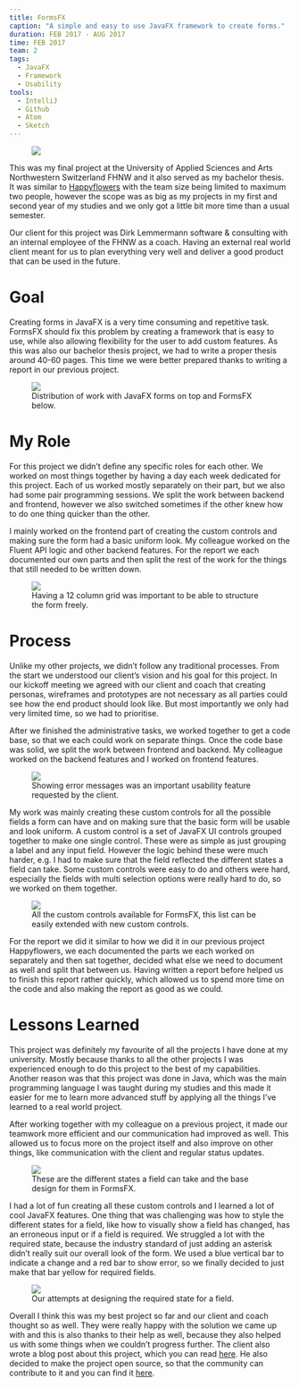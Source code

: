 ```yaml
---
title: FormsFX
caption: "A simple and easy to use JavaFX framework to create forms."
duration: FEB 2017 - AUG 2017
time: FEB 2017
team: 2
tags:
  - JavaFX
  - Framework
  - Usability
tools:
  - IntelliJ
  - Github
  - Atom
  - Sketch
---
```


<figure>
  <img src="/assets/img/formsfx/fx-header.png">
</figure>

This was my final project at the University of Applied Sciences and Arts Northwestern Switzerland FHNW and it also served as my bachelor thesis. It was similar to <a class="link" href="/portfolio/happyflowers" target="_blank">Happyflowers</a> with the team size being limited to maximum two people, however the scope was as big as my projects in my first and second year of my studies and we only got a little bit more time than a usual semester.

Our client for this project was Dirk Lemmermann software & consulting with an internal employee of the FHNW as a coach. Having an external real world client meant for us to plan everything very well and deliver a good product that can be used in the future.

# Goal

Creating forms in JavaFX is a very time consuming and repetitive task. FormsFX should fix this problem by creating a framework that is easy to use, while also allowing flexibility for the user to add custom features. As this was also our bachelor thesis project, we had to write a proper thesis around 40-60 pages. This time we were better prepared thanks to writing a report in our previous project.

<figure>
  <img src="/assets/img/formsfx/fx-versus.png">
  <figcaption>Distribution of work with JavaFX forms on top and FormsFX below.</figcaption>
</figure>

# My Role

For this project we didn’t define any specific roles for each other. We worked on most things together by having a day each week dedicated for this project. Each of us worked mostly separately on their part, but we also had some pair programming sessions. We split the work between backend and frontend, however we also switched sometimes if the other knew how to do one thing quicker than the other.

I mainly worked on the frontend part of creating the custom controls and making sure the form had a basic uniform look. My colleague worked on the Fluent API logic and other backend features. For the report we each documented our own parts and then split the rest of the work for the things that still needed to be written down.

<figure>
  <img src="/assets/img/formsfx/fx-grid.png">
  <figcaption>Having a 12 column grid was important to be able to structure the form freely.</figcaption>
</figure>

# Process

Unlike my other projects, we didn’t follow any traditional processes. From the start we understood our client’s vision and his goal for this project. In our kickoff meeting we agreed with our client and coach that creating personas, wireframes and prototypes are not necessary as all parties could see how the end product should look like. But most importantly we only had very limited time, so we had to prioritise.

After we finished the administrative tasks, we worked together to get a code base, so that we each could work on separate things. Once the code base was solid, we split the work between frontend and backend. My colleague worked on the backend features and I worked on frontend features.

<figure>
  <img src="/assets/img/formsfx/fx-tooltip.png">
  <figcaption>Showing error messages was an important usability feature requested by the client.</figcaption>
</figure>

My work was mainly creating these custom controls for all the possible fields a form can have and on making sure that the basic form will be usable and look uniform. A custom control is a set of JavaFX UI controls grouped together to make one single control. These were as simple as just grouping a label and any input field. However the logic behind these were much harder, e.g. I had to make sure that the field reflected the different states a field can take. Some custom controls were easy to do and others were hard, especially the fields with multi selection options were really hard to do, so we worked on them together.

<figure>
  <img src="/assets/img/formsfx/fx-controls.png">
  <figcaption>All the custom controls available for FormsFX, this list can be easily extended with new custom controls.</figcaption>
</figure>

For the report we did it similar to how we did it in our previous project Happyflowers, we each documented the parts we each worked on separately and then sat together, decided what else we need to document as well and split that between us. Having written a report before helped us to finish this report rather quickly, which allowed us to spend more time on the code and also making the report as good as we could.

# Lessons Learned

This project was definitely my favourite of all the projects I have done at my university. Mostly because thanks to all the other projects I was experienced enough to do this project to the best of my capabilities. Another reason was that this project was done in Java, which was the main programming language I was taught during my studies and this made it easier for me to learn more advanced stuff by applying all the things I’ve learned to a real world project.

After working together with my colleague on a previous project, it made our teamwork more efficient and our communication had improved as well. This allowed us to focus more on the project itself and also improve on other things, like communication with the client and regular status updates.

<figure>
  <img src="/assets/img/formsfx/fx-states.png">
  <figcaption>These are the different states a field can take and the base design for them in FormsFX.</figcaption>
</figure>

I had a lot of fun creating all these custom controls and I learned a lot of cool JavaFX features. One thing that was challenging was how to style the different states for a field, like how to visually show a field has changed, has an erroneous input or if a field is required. We struggled a lot with the required state, because the industry standard of just adding an asterisk didn’t really suit our overall look of the form. We used a blue vertical bar to indicate a change and a red bar to show error, so we finally decided to just make that bar yellow for required fields.

<figure>
  <img src="/assets/img/formsfx/fx-required.png">
  <figcaption>Our attempts at designing the required state for a field.</figcaption>
</figure>

Overall I think this was my best project so far and our client and coach thought so as well. They were really happy with the solution we came up with and this is also thanks to their help as well, because they also helped us with some things when we couldn’t progress further. The client also wrote a blog post about this project, which you can read <a class="link" href="https://dlsc.com/2017/09/12/new-kid-on-the-blog-formsfx/" target="_blank">here</a>. He also decided to make the project open source, so that the community can contribute to it and you can find it <a class="link" href="https://github.com/dlemmermann/formsfx" target="_blank">here</a>.
